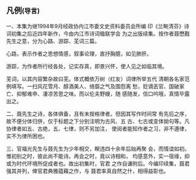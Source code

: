 ## 凡例<small>(导言)</small>

一、本集为继1994年9月经政协内江市委文史资料委员会所编
印《兰畹清芬》诗词初集之后近四年新作，今由内江市诗词楹联学会
为之出版续集。按作者聂懋戡先生之意，分为心路、游踪、芜词三篇。

心路，表示作者之思想情感，叙事论理，直抒胸臆，如见肺肝。

游踪，为作者所行经各处，记实存真，即景兴怀，使人见之如临其境。

芜词，以其内容繁杂故曰芜。体式概依万树（红友）词律所举五代
清朝各名家范例填写。一扫风花雪月、醇酒美人、绮靡之气及围怨离
愁，贬谪丟官、国破家亡、抑郁难申、凄凉苦思之味。而以伦夫野嫂，随
感随发，信口吟哦，真情毕露出之。

二、聂先生之诗，各体俱备，且有未按格律者。但因其写作时间常
有先后之序，故不便分体归併，仅于标题之下分别注明为古风、五
古、七古或变体拗句等。凡协律者如五、古绝，五、七律，则不另加注，
使阅者能知作者之习，非不遵律，实不为律所困也。

三、官福光先生与聂先生为少年相交，睽违四十余年后始再聚
会，而情谊如初。惟初别之时，彼此尚不能诗。再会之时，竟以诗相和，
均感意外，实一宿缘，抑或为时代环境所促成者也。故出初集时，官君
之作自谦附后。今编印续集，聂君强其并列，俾官君典雅蕴藉之作，与
聂君率真自然之什，相得益彰也。
